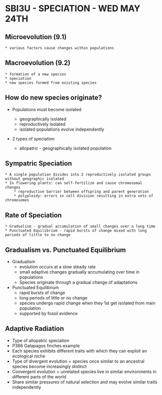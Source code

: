 # SBI3U - SPECIATION - WED MAY 24TH
## Microevolution (9.1)
	* various factors cause changes within populations

## Macroevolution (9.2)
	* formation of a new species 
	* speciation
	* new species formed from existing species

## How do new species originate?
* Populations must become isolated
	* geographically isolated 
	* reproductively isolated
	* isolated populations evolve independently 

* 2 types of speciation
	* allopatric - geographically isolated population 

##  Sympatric Speciation
	* A single population divides into 2 reproductively isolated groups without geographic isolated
	* In flowering plants: can self-fertilize and cause chromosomal changes
		* reproductive barrier between offspring and parent generation
		* polyploidy: errors in cell division resulting in extra sets of chromosomes

## Rate of Speciation
	* Gradualism - gradual accumulation of small changes over a long time
	* Punctuated Equilibrium - rapid bursts of change mixed with long periods of little to no change

## Gradualism vs. Punctuated Equilibrium 
* Gradualism 
	* evolution occurs at a slow steady rate
	* small adaptive changes gradually accumulating over time in populations
	* Species originate through a gradual change of adaptations 
* Punctuated Equilibrium 
	* rapid bursts of change 
	* long periods of little or no change
	* species undergo rapid change when they 1st get isolated from main population
	* supported by fossil evidence

## Adaptive Radiation
* Type of allopatric speciation
* P366 Galapagos finches example
* Each species exhibits different traits with which they can exploit an ecological niche 
* Type of divergent evolution = species once similar to an ancestral species become increasingly distinct
* Convergent evolution = unrelated species live in similar environments in different parts of the world
* Share similar pressures of natural selection and may evolve similar traits independently 



